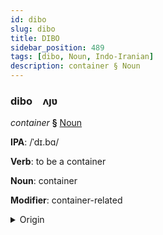 ```yaml
---
id: dibo
slug: dibo
title: DIBO
sidebar_position: 489
tags: [dibo, Noun, Indo-Iranian]
description: container § Noun
---
```


### dibo&emsp;<span kind="abugida">ʌȷʋ</span>

*container* **§** [Noun](../../tags/Noun)

**IPA**: /ˈdɪ.bɑ/

**Verb**: to be a container

**Noun**: container

**Modifier**: container-related

<details>
    <summary>Origin</summary>
    Hindi डिब्बा ḍibbā [ˈɖɪbːa(ː)]<br/>
    <em>Indo-Iranian Language Family</em>
</details>
